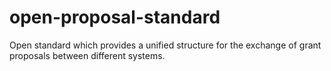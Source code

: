 # open-proposal-standard
Open standard which provides a unified structure for the exchange of grant proposals between different systems.
